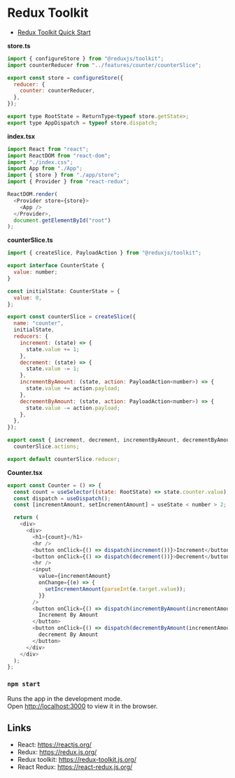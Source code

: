 # Redux Toolkit

- [Redux Toolkit Quick Start](https://redux-toolkit.js.org/tutorials/quick-start)

**store.ts**

```js
import { configureStore } from "@reduxjs/toolkit";
import counterReducer from "../features/counter/counterSlice";

export const store = configureStore({
  reducer: {
    counter: counterReducer,
  },
});

export type RootState = ReturnType<typeof store.getState>;
export type AppDispatch = typeof store.dispatch;
```

**index.tsx**

```js
import React from "react";
import ReactDOM from "react-dom";
import "./index.css";
import App from "./App";
import { store } from "./app/store";
import { Provider } from "react-redux";

ReactDOM.render(
  <Provider store={store}>
    <App />
  </Provider>,
  document.getElementById("root")
);
```

**counterSlice.ts**

```js
import { createSlice, PayloadAction } from "@reduxjs/toolkit";

export interface CounterState {
  value: number;
}

const initialState: CounterState = {
  value: 0,
};

export const counterSlice = createSlice({
  name: "counter",
  initialState,
  reducers: {
    increment: (state) => {
      state.value += 1;
    },
    decrement: (state) => {
      state.value -= 1;
    },
    incrementByAmount: (state, action: PayloadAction<number>) => {
      state.value += action.payload;
    },
    decrementByAmount: (state, action: PayloadAction<number>) => {
      state.value -= action.payload;
    },
  },
});

export const { increment, decrement, incrementByAmount, decrementByAmount } =
  counterSlice.actions;

export default counterSlice.reducer;
```

**Counter.tsx**

```js
export const Counter = () => {
  const count = useSelector((state: RootState) => state.counter.value);
  const dispatch = useDispatch();
  const [incrementAmount, setIncrementAmount] = useState < number > 2;

  return (
    <div>
      <div>
        <h1>{count}</h1>
        <hr />
        <button onClick={() => dispatch(increment())}>Increment</button>
        <button onClick={() => dispatch(decrement())}>Decrement</button>
        <hr />
        <input
          value={incrementAmount}
          onChange={(e) => {
            setIncrementAmount(parseInt(e.target.value));
          }}
        />
        <button onClick={() => dispatch(incrementByAmount(incrementAmount))}>
          Increment By Amount
        </button>
        <button onClick={() => dispatch(decrementByAmount(incrementAmount))}>
          decrement By Amount
        </button>
      </div>
    </div>
  );
};
```

### `npm start`

Runs the app in the development mode.<br />
Open [http://localhost:3000](http://localhost:3000) to view it in the browser.

## Links

- React: https://reactjs.org/
- Redux: https://redux.js.org/
- Redux toolkit: https://redux-toolkit.js.org/
- React Redux: https://react-redux.js.org/
